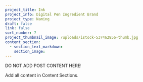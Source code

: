 ```yaml
---
project_title: Ink
project_info: Digital Pen Ingredient Brand
project_type: Naming
draft: false
link: false
sort_number: 7
project_thumbnail_image: /uploads/istock-537462856-thumb.jpg
content_section:
  - section_text_markdown:
    section_image:
---
```



DO NOT ADD POST CONTENT HERE!

Add all content in Content Sections.